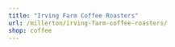 ```yaml
---
title: "Irving Farm Coffee Roasters"
url: /millerton/irving-farm-coffee-roasters/
shop: coffee
---
```

